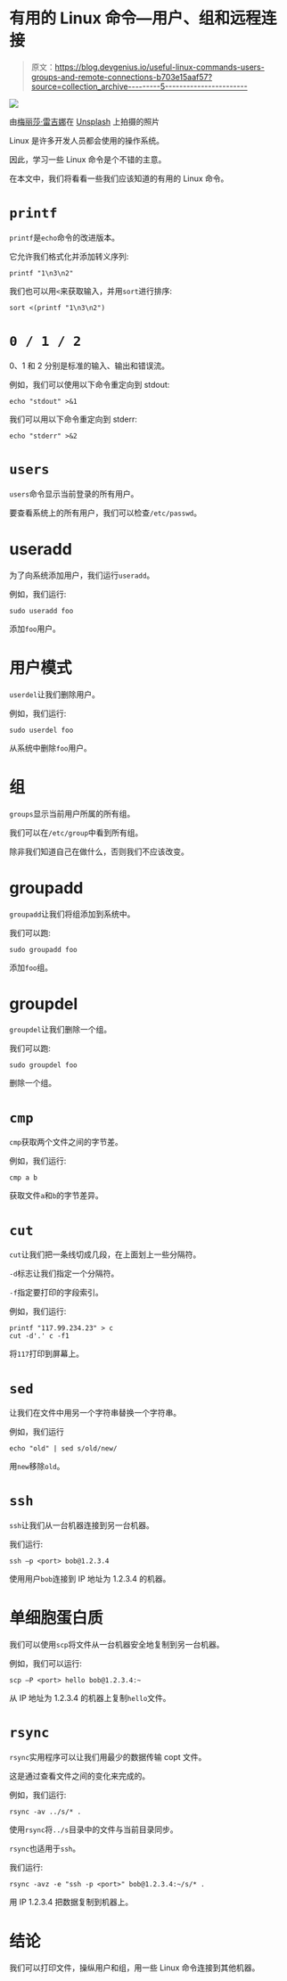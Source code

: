 # 有用的 Linux 命令—用户、组和远程连接

> 原文：<https://blog.devgenius.io/useful-linux-commands-users-groups-and-remote-connections-b703e15aaf57?source=collection_archive---------5----------------------->

![](img/b4910cd4ca2a64563e5791f2dc98faf0.png)

由[梅丽莎·雷吉娜](https://unsplash.com/@tadmint?utm_source=medium&utm_medium=referral)在 [Unsplash](https://unsplash.com?utm_source=medium&utm_medium=referral) 上拍摄的照片

Linux 是许多开发人员都会使用的操作系统。

因此，学习一些 Linux 命令是个不错的主意。

在本文中，我们将看看一些我们应该知道的有用的 Linux 命令。

# `printf`

`printf`是`echo`命令的改进版本。

它允许我们格式化并添加转义序列:

```
printf "1\n3\n2"
```

我们也可以用`<`来获取输入，并用`sort`进行排序:

```
sort <(printf "1\n3\n2")
```

# `0 / 1 / 2`

0、1 和 2 分别是标准的输入、输出和错误流。

例如，我们可以使用以下命令重定向到 stdout:

```
echo "stdout" >&1
```

我们可以用以下命令重定向到 stderr:

```
echo "stderr" >&2
```

# `users`

`users`命令显示当前登录的所有用户。

要查看系统上的所有用户，我们可以检查`/etc/passwd`。

# useradd

为了向系统添加用户，我们运行`useradd`。

例如，我们运行:

```
sudo useradd foo
```

添加`foo`用户。

# 用户模式

`userdel`让我们删除用户。

例如，我们运行:

```
sudo userdel foo
```

从系统中删除`foo`用户。

# 组

`groups`显示当前用户所属的所有组。

我们可以在`/etc/group`中看到所有组。

除非我们知道自己在做什么，否则我们不应该改变。

# groupadd

`groupadd`让我们将组添加到系统中。

我们可以跑:

```
sudo groupadd foo
```

添加`foo`组。

# groupdel

`groupdel`让我们删除一个组。

我们可以跑:

```
sudo groupdel foo
```

删除一个组。

# `cmp`

`cmp`获取两个文件之间的字节差。

例如，我们运行:

```
cmp a b
```

获取文件`a`和`b`的字节差异。

# `cut`

`cut`让我们把一条线切成几段，在上面划上一些分隔符。

`-d`标志让我们指定一个分隔符。

`-f`指定要打印的字段索引。

例如，我们运行:

```
printf "117.99.234.23" > c
cut -d'.' c -f1
```

将`117`打印到屏幕上。

# `sed`

让我们在文件中用另一个字符串替换一个字符串。

例如，我们运行

```
echo "old" | sed s/old/new/
```

用`new`移除`old`。

# `ssh`

`ssh`让我们从一台机器连接到另一台机器。

我们运行:

```
ssh –p <port> bob@1.2.3.4
```

使用用户`bob`连接到 IP 地址为 1.2.3.4 的机器。

# 单细胞蛋白质

我们可以使用`scp`将文件从一台机器安全地复制到另一台机器。

例如，我们可以运行:

```
scp –P <port> hello bob@1.2.3.4:~
```

从 IP 地址为 1.2.3.4 的机器上复制`hello`文件。

# `rsync`

`rsync`实用程序可以让我们用最少的数据传输 copt 文件。

这是通过查看文件之间的变化来完成的。

例如，我们运行:

```
rsync -av ../s/* .
```

使用`rsync`将`../s`目录中的文件与当前目录同步。

`rsync`也适用于`ssh`。

我们运行:

```
rsync -avz -e "ssh -p <port>" bob@1.2.3.4:~/s/* .
```

用 IP 1.2.3.4 把数据复制到机器上。

# 结论

我们可以打印文件，操纵用户和组，用一些 Linux 命令连接到其他机器。